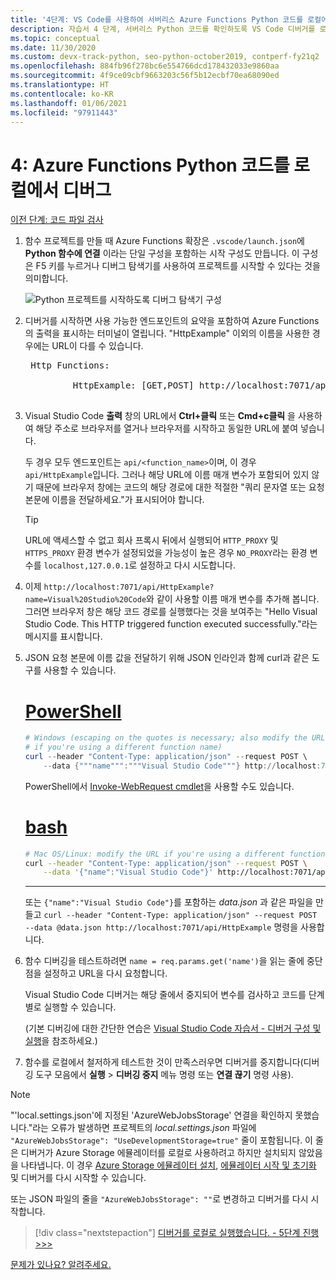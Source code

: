 ```yaml
---
title: '4단계: VS Code를 사용하여 서버리스 Azure Functions Python 코드를 로컬에서 디버그'
description: 자습서 4 단계, 서버리스 Python 코드를 확인하도록 VS Code 디버거를 로컬에서 실행
ms.topic: conceptual
ms.date: 11/30/2020
ms.custom: devx-track-python, seo-python-october2019, contperf-fy21q2
ms.openlocfilehash: 884fb96f278bc6e554766dcd178432033e9860aa
ms.sourcegitcommit: 4f9ce09cbf9663203c56f5b12ecbf70ea68090ed
ms.translationtype: HT
ms.contentlocale: ko-KR
ms.lasthandoff: 01/06/2021
ms.locfileid: "97911443"
---
```

# <a name="4-debug-the-azure-functions-python-code-locally"></a>4: Azure Functions Python 코드를 로컬에서 디버그

[이전 단계: 코드 파일 검사](tutorial-vs-code-serverless-python-03.md)

1. 함수 프로젝트를 만들 때 Azure Functions 확장은 `.vscode/launch.json`에 **Python 함수에 연결** 이라는 단일 구성을 포함하는 시작 구성도 만듭니다. 이 구성은 F5 키를 누르거나 디버그 탐색기를 사용하여 프로젝트를 시작할 수 있다는 것을 의미합니다.

    ![Python 프로젝트를 시작하도록 디버그 탐색기 구성](media/tutorial-vs-code-serverless-python/configuration-to-start-a-python-project-for-debugging.png)

1. 디버거를 시작하면 사용 가능한 엔드포인트의 요약을 포함하여 Azure Functions의 출력을 표시하는 터미널이 열립니다. "HttpExample" 이외의 이름을 사용한 경우에는 URL이 다를 수 있습니다.

    <pre>
    Http Functions:

            HttpExample: [GET,POST] http://localhost:7071/api/HttpExample
    </pre>

1. Visual Studio Code **출력** 창의 URL에서 **Ctrl+클릭** 또는 **Cmd+c클릭** 을 사용하여 해당 주소로 브라우저를 열거나 브라우저를 시작하고 동일한 URL에 붙여 넣습니다.

    두 경우 모두 엔드포인트는 `api/<function_name>`이며, 이 경우 `api/HttpExample`입니다. 그러나 해당 URL에 이름 매개 변수가 포함되어 있지 않기 때문에 브라우저 창에는 코드의 해당 경로에 대한 적절한 "쿼리 문자열 또는 요청 본문에 이름을 전달하세요."가 표시되어야 합니다.

    > [!TIP]
    > URL에 액세스할 수 없고 회사 프록시 뒤에서 실행되어 `HTTP_PROXY` 및 `HTTPS_PROXY` 환경 변수가 설정되었을 가능성이 높은 경우 `NO_PROXY`라는 환경 변수를 `localhost,127.0.0.1`로 설정하고 다시 시도합니다.

1. 이제 `http://localhost:7071/api/HttpExample?name=Visual%20Studio%20Code`와 같이 사용할 이름 매개 변수를 추가해 봅니다. 그러면 브라우저 창은 해당 코드 경로를 실행했다는 것을 보여주는 "Hello Visual Studio Code. This HTTP triggered function executed successfully."라는 메시지를 표시합니다.

1. JSON 요청 본문에 이름 값을 전달하기 위해 JSON 인라인과 함께 curl과 같은 도구를 사용할 수 있습니다.

    # <a name="powershell"></a>[PowerShell](#tab/powershell)

    ```powershell
    # Windows (escaping on the quotes is necessary; also modify the URL
    # if you're using a different function name)
    curl --header "Content-Type: application/json" --request POST \
        --data {"""name""":"""Visual Studio Code"""} http://localhost:7071/api/HttpExample
    ```

    PowerShell에서 [Invoke-WebRequest cmdlet](/powershell/module/microsoft.powershell.utility/invoke-webrequest)을 사용할 수도 있습니다.

    # <a name="bash"></a>[bash](#tab/bash)

    ```bash
    # Mac OS/Linux: modify the URL if you're using a different function name
    curl --header "Content-Type: application/json" --request POST \
        --data '{"name":"Visual Studio Code"}' http://localhost:7071/api/HttpExample
    ```

    ---

    또는 `{"name":"Visual Studio Code"}`를 포함하는 *data.json* 과 같은 파일을 만들고 `curl --header "Content-Type: application/json" --request POST --data @data.json http://localhost:7071/api/HttpExample` 명령을 사용합니다.

1. 함수 디버깅을 테스트하려면 `name = req.params.get('name')`을 읽는 줄에 중단점을 설정하고 URL을 다시 요청합니다.

    Visual Studio Code 디버거는 해당 줄에서 중지되어 변수를 검사하고 코드를 단계별로 실행할 수 있습니다.

    (기본 디버깅에 대한 간단한 연습은 [Visual Studio Code 자습서 - 디버거 구성 및 실행](https://code.visualstudio.com/docs/python/python-tutorial#configure-and-run-the-debugger)을 참조하세요.)

1. 함수를 로컬에서 철저하게 테스트한 것이 만족스러우면 디버거를 중지합니다(디버깅 도구 모음에서 **실행** > **디버깅 중지** 메뉴 명령 또는 **연결 끊기** 명령 사용).

> [!NOTE]
> "'local.settings.json'에 지정된 'AzureWebJobsStorage' 연결을 확인하지 못했습니다."라는 오류가 발생하면 프로젝트의 *local.settings.json* 파일에 `"AzureWebJobsStorage": "UseDevelopmentStorage=true"` 줄이 포함됩니다. 이 줄은 디버거가 Azure Storage 에뮬레이터를 로컬로 사용하려고 하지만 설치되지 않았음을 나타냅니다. 이 경우 [Azure Storage 에뮬레이터 설치](/azure/storage/common/storage-use-emulator#get-the-storage-emulator), [에뮬레이터 시작 및 초기화](/azure/storage/common/storage-use-emulator#start-and-initialize-the-storage-emulator) 및 디버거를 다시 시작할 수 있습니다.
>
> 또는 JSON 파일의 줄을 `"AzureWebJobsStorage": ""`로 변경하고 디버거를 다시 시작합니다.

> [!div class="nextstepaction"]
> [디버거를 로컬로 실행했습니다. - 5단계 진행 >>>](tutorial-vs-code-serverless-python-05.md)

[문제가 있나요? 알려주세요.](https://aka.ms/python-functions-qs-ms-survey)
